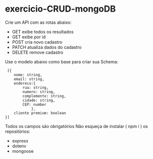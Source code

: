 # exercicio-CRUD-mongoDB

Crie um API com as rotas abaixo:  
 * GET exibe todos os resultados  
 * GET exibe por id  
 * POST cria novo cadastro  
 * PATCH atualiza dados do cadastro  
 * DELETE remove cadastro  

Use o modelo abaixo como base para criar sua Schema:  
```
 [{  
    nome: string,  
    email: string,  
    endereco:{  
        rua: string,  
        numero: string,  
        complemento: string,  
        cidade: string,  
        CEP: number  
            },  
    cliente premium: boolean  
}]  
```
Todos os campos são obrigatórios
Não esqueça de instalar ( npm i ) os repositórios:
 * express
 * dotenv
 * mongoose
